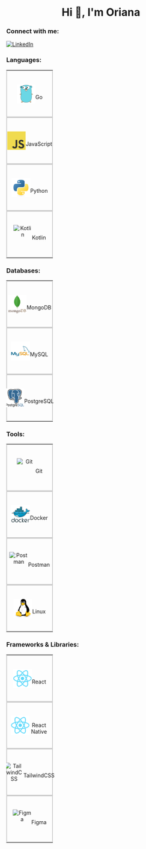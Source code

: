 <h1 align="center">Hi 👋, I'm Oriana</h1>

<h3 align="left">Connect with me:</h3>
<p align="left">
  <a href="https://linkedin.com/in/oriana-i-143588119" target="blank">
    <img src="https://raw.githubusercontent.com/rahuldkjain/github-profile-readme-generator/master/src/images/icons/Social/linked-in-alt.svg" alt="LinkedIn" height="30" width="40" />
  </a>
</p>

<h3 align="left">Languages:</h3>
<table>
  <tr>
    <td style="width: 100px; height: 100px; padding: 10px; border: 2px solid #ccc; text-align: center; display: flex; justify-content: center; align-items: center;">
      <img src="https://raw.githubusercontent.com/devicons/devicon/master/icons/go/go-original.svg" alt="Go" width="50" height="50" />
      <br>Go
    </td>
    <td align="center" style="width: 100px; height: 100px; padding: 10px; border: 2px solid #ccc; text-align: center; display: flex; justify-content: center; align-items: center;">
      <img src="https://raw.githubusercontent.com/devicons/devicon/master/icons/javascript/javascript-original.svg" alt="JavaScript" width="50" height="50" />
      <br>JavaScript
    </td>
    <td align="center" style="width: 100px; height: 100px; padding: 10px; border: 2px solid #ccc; text-align: center; display: flex; justify-content: center; align-items: center;">
      <img src="https://raw.githubusercontent.com/devicons/devicon/master/icons/python/python-original.svg" alt="Python" width="50" height="50" />
      <br>Python
    </td>
    <td align="center" style="width: 100px; height: 100px; padding: 10px; border: 2px solid #ccc; text-align: center; display: flex; justify-content: center; align-items: center;">
      <img src="https://www.vectorlogo.zone/logos/kotlinlang/kotlinlang-icon.svg" alt="Kotlin" width="50" height="50" />
      <br>Kotlin
    </td>
  </tr>
</table>

<h3 align="left">Databases:</h3>
<table>
  <tr>
    <td align="center" style="width: 100px; height: 100px; padding: 10px; border: 2px solid #ccc; text-align: center; display: flex; justify-content: center; align-items: center;">
      <img src="https://raw.githubusercontent.com/devicons/devicon/master/icons/mongodb/mongodb-original-wordmark.svg" alt="MongoDB" width="50" height="50" />
      <br>MongoDB
    </td>
    <td align="center" style="width: 100px; height: 100px; padding: 10px; border: 2px solid #ccc; text-align: center; display: flex; justify-content: center; align-items: center;">
      <img src="https://raw.githubusercontent.com/devicons/devicon/master/icons/mysql/mysql-original-wordmark.svg" alt="MySQL" width="50" height="50" />
      <br>MySQL
    </td>
    <td align="center" style="width: 100px; height: 100px; padding: 10px; border: 2px solid #ccc; text-align: center; display: flex; justify-content: center; align-items: center;">
      <img src="https://raw.githubusercontent.com/devicons/devicon/master/icons/postgresql/postgresql-original-wordmark.svg" alt="PostgreSQL" width="50" height="50" />
      <br>PostgreSQL
    </td>
  </tr>
</table>

<h3 align="left">Tools:</h3>
<table>
  <tr>
    <td align="center" style="width: 100px; height: 100px; padding: 10px; border: 2px solid #ccc; text-align: center; display: flex; justify-content: center; align-items: center;">
      <img src="https://www.vectorlogo.zone/logos/git-scm/git-scm-icon.svg" alt="Git" width="50" height="50" />
      <br>Git
    </td>
    <td align="center" style="width: 100px; height: 100px; padding: 10px; border: 2px solid #ccc; text-align: center; display: flex; justify-content: center; align-items: center;">
      <img src="https://raw.githubusercontent.com/devicons/devicon/master/icons/docker/docker-original-wordmark.svg" alt="Docker" width="50" height="50" />
      <br>Docker
    </td>
    <td align="center" style="width: 100px; height: 100px; padding: 10px; border: 2px solid #ccc; text-align: center; display: flex; justify-content: center; align-items: center;">
      <img src="https://www.vectorlogo.zone/logos/getpostman/getpostman-icon.svg" alt="Postman" width="50" height="50" />
      <br>Postman
    </td>
    <td align="center" style="width: 100px; height: 100px; padding: 10px; border: 2px solid #ccc; text-align: center; display: flex; justify-content: center; align-items: center;">
      <img src="https://raw.githubusercontent.com/devicons/devicon/master/icons/linux/linux-original.svg" alt="Linux" width="50" height="50" />
      <br>Linux
    </td>
  </tr>
</table>

<h3 align="left">Frameworks & Libraries:</h3>
<table>
  <tr>
    <td align="center" style="width: 100px; height: 100px; padding: 10px; border: 2px solid #ccc; text-align: center; display: flex; justify-content: center; align-items: center;">
      <img src="https://raw.githubusercontent.com/devicons/devicon/master/icons/react/react-original.svg" alt="React" width="50" height="50" />
      <br>React
    </td>
    <td align="center" style="width: 100px; height: 100px; padding: 10px; border: 2px solid #ccc; text-align: center; display: flex; justify-content: center; align-items: center;">
      <img src="https://raw.githubusercontent.com/devicons/devicon/master/icons/react/react-original.svg" alt="React Native" width="50" height="50" />
      <br>React Native
    </td>
    <td align="center" style="width: 100px; height: 100px; padding: 10px; border: 2px solid #ccc; text-align: center; display: flex; justify-content: center; align-items: center;">
      <img src="https://upload.vectorlogo.zone/logos/tailwindcss/images/0e4f5cb4-1c7d-44d1-b77f-07c3f37e46df.svg" alt="TailwindCSS" width="50" height="50" />
      <br>TailwindCSS
    </td>
    <td align="center" style="width: 100px; height: 100px; padding: 10px; border: 2px solid #ccc; text-align: center; display: flex; justify-content: center; align-items: center;">
      <img src="https://www.vectorlogo.zone/logos/figma/figma-icon.svg" alt="Figma" width="50" height="50" />
      <br>Figma
    </td>
  </tr>
</table>
